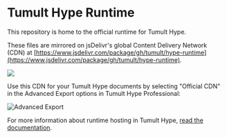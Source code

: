 # Tumult Hype Runtime

This repository is home to the official runtime for Tumult Hype. 

These files are mirrored on jsDelivr's global Content Delivery Network (CDN) at [https://www.jsdelivr.com/package/gh/tumult/hype-runtime](https://www.jsdelivr.com/package/gh/tumult/hype-runtime).  

[![](https://data.jsdelivr.com/v1/package/gh/tumult/hype-runtime/badge)](https://www.jsdelivr.com/package/gh/tumult/hype-runtime)

Use this CDN for your Tumult Hype documents by selecting "Official CDN" in the Advanced Export options in Tumult Hype Professional: 

![Advanced Export](https://blog.tumult.com/wp-content/uploads/2019/05/Advanced-Export.png "Advanced Export") 

For more information about runtime hosting in Tumult Hype, [read the documentation](https://tumult.com/hype/documentation/#external-runtime-hosting).
